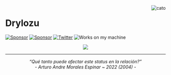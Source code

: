 <img align="right" src="https://user-images.githubusercontent.com/35281350/195706912-073855e2-08a6-4bb8-a39f-3136ee00f117.png" alt="cato" />

# Drylozu

[![Sponsor](https://img.shields.io/badge/sponsor-30363D?style=for-the-badge&logo=GitHub-Sponsors&logoColor=#white)](https://github.com/sponsors/Drylozu#gh-dark-mode-only) [![Sponsor](https://img.shields.io/badge/sponsor-white?style=for-the-badge&logo=GitHub-Sponsors&logoColor=#white)](https://github.com/sponsors/Drylozu#gh-light-mode-only) [![Twitter](https://img.shields.io/badge/Twitter-1DA1F2?style=for-the-badge&logo=twitter&logoColor=white)](https://twitter.com/Drylozu) ![Works on my machine](https://img.shields.io/badge/works%20on-my%20machine-cf0624?style=for-the-badge&labelColor=e60023)

<!--- ![Skills](https://skillicons.dev/icons?i=stackoverflow,vscode,bash,cloudflare,flutter,dart,eclipse,electron,express,figma,github,graphql,idea,mongodb,netlify,ps,py,raspberrypi,react,redis,regex,tailwind,nextjs,nodejs,ts,go,html,css,discord,bots,docker,nginx,ruby,arduino&perline=12) ---->

<div align="center">
  <img src="https://skillicons.dev/icons?i=stackoverflow,vscode,bash,cloudflare,flutter,dart,eclipse,electron,express,figma,github,graphql,idea,mongodb,netlify,ps,py,raspberrypi,react,redis,regex,tailwind,nextjs,nodejs,ts,go,html,css,discord,bots,docker,nginx,ruby,arduino&perline=12"/>
</div>

<hr />
<div align="center"><i>“Qué tanto puede afectar este status en la relación?”</i></div>
<div align="center"><i>- Arturo Andre Morales Espinar ~ 2022 (2004) -</i></div>